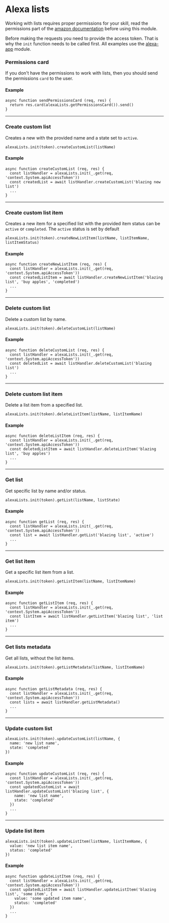 # Alexa lists
Working with lists requires proper permissions for your skill, read the permissions part of the [amazon documentation](https://developer.amazon.com/docs/custom-skills/access-the-alexa-shopping-and-to-do-lists.html#permissions-setup) before using this module.

Before making the requests you need to provide the access token. That is why the `init` function needs to be called first. All examples use the [alexa-app](https://github.com/alexa-js/alexa-app) module.

### Permissions card
If you don't have the permissions to work with lists, then you should send the permissions `card` to the user.
#### Example
```
async function sendPermissionsCard (req, res) {
  return res.card(alexaLists.getPermissionsCard()).send()
}
```

----------
### Create custom list
Creates a new with the provided name and a state set to `active`.
```
alexaLists.init(token).createCustomList(listName)
```
#### Example
```
async function createCustomList (req, res) {
  const listHandler = alexaLists.init(_.get(req, 'context.System.apiAccessToken'))
  const createdList = await listHandler.createCustomList('blazing new list')
  ...
}
```
----------
### Create custom list item
Creates a new item for a specified list with the provided item status can be `active` or `completed`. The `active` status is set by default

```
alexaLists.init(token).createNewListItem(listName, listItemName, listItemStatus)
```
#### Example
```
async function createNewListItem (req, res) {
  const listHandler = alexaLists.init(_.get(req, 'context.System.apiAccessToken'))
  const createdListItem = await listHandler.createNewListItem('blazing list', 'buy apples', 'completed')
  ...
}
```
----------
### Delete custom list
Delete a custom list by name.
```
alexaLists.init(token).deleteCustomList(listName)
```
#### Example
```
async function deleteCustomList (req, res) {
  const listHandler = alexaLists.init(_.get(req, 'context.System.apiAccessToken'))
  const deletedList = await listHandler.deleteCustomList('blazing list')
  ...
}
```
----------
### Delete custom list item
Delete a list item from a specified list.
```
alexaLists.init(token).deleteListItem(listName, listItemName)
```
#### Example
```
async function deleteListItem (req, res) {
  const listHandler = alexaLists.init(_.get(req, 'context.System.apiAccessToken'))
  const deletedListItem = await listHandler.deleteListItem('blazing list', 'buy apples')
  ...
}
```
----------
### Get list
Get specific list by name and/or status.
```
alexaLists.init(token).getList(listName, listState)
```
#### Example
```
async function getList (req, res) {
  const listHandler = alexaLists.init(_.get(req, 'context.System.apiAccessToken'))
  const list = await listHandler.getList('blazing list', 'active')
  ...
}
```
----------
### Get list item
Get a specific list item from a list.
```
alexaLists.init(token).getListItem(listName, listItemName)
```
#### Example
```
async function getListItem (req, res) {
  const listHandler = alexaLists.init(_.get(req, 'context.System.apiAccessToken'))
  const listItem = await listHandler.getListItem('blazing list', 'list item')
  ...
}
```
----------
### Get lists metadata
Get all lists, without the list items.
```
alexaLists.init(token).getListMetadata(listName, listItemName)
```
#### Example
```
async function getListMetadata (req, res) {
  const listHandler = alexaLists.init(_.get(req, 'context.System.apiAccessToken'))
  const lists = await listHandler.getListMetadata()
  ...
}
```
----------
### Update custom list
```
alexaLists.init(token).updateCustomList(listName, {
  name: 'new list name',
  state: 'completed'
})
```
#### Example
```
async function updateCustomList (req, res) {
  const listHandler = alexaLists.init(_.get(req, 'context.System.apiAccessToken'))
  const updatedCustomList = await listHandler.updateCustomList('blazing list', {
    name: 'new list name',
    state: 'completed'
  })
  ...
}
```
----------
### Update list item
```
alexaLists.init(token).updateListItem(listName, listItemName, {
  value: 'new list item name',
  status: 'completed'
})
```
#### Example
```
async function updateListItem (req, res) {
  const listHandler = alexaLists.init(_.get(req, 'context.System.apiAccessToken'))
  const updatedListItem = await listHandler.updateListItem('blazing list', 'some item', {
    value: 'some updated item name',
    status: 'completed'
  })
  ...
}
```

